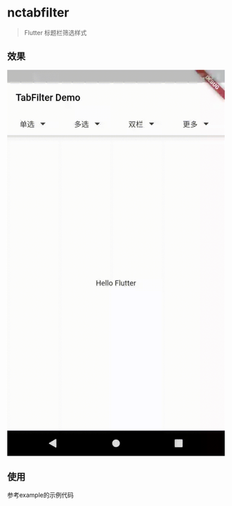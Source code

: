 # nctabfilter

> Flutter 标题栏筛选样式

 ## 效果

![tabfilter](README.assets/tabfilter.gif)

## 使用

参考example的示例代码